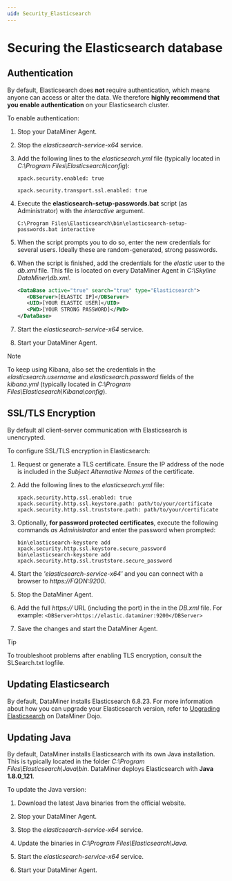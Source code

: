 ```yaml
---
uid: Security_Elasticsearch
---
```


# Securing the Elasticsearch database

## Authentication

By default, Elasticsearch does **not** require authentication, which means anyone can access or alter the data. We therefore **highly recommend that you enable authentication** on your Elasticsearch cluster.

To enable authentication:

1. Stop your DataMiner Agent.

1. Stop the *elasticsearch-service-x64* service.

1. Add the following lines to the *elasticsearch.yml* file (typically located in *C:\Program Files\Elasticsearch\config*):

    `xpack.security.enabled: true`

    `xpack.security.transport.ssl.enabled: true`

1. Execute the **elasticsearch-setup-passwords.bat** script (as Administrator) with the *interactive* argument.

   `C:\Program Files\Elasticsearch\bin\elasticsearch-setup-passwords.bat interactive`

1. When the script prompts you to do so, enter the new credentials for several users. Ideally these are random-generated, strong passwords.

1. When the script is finished, add the credentials for the *elastic* user to the *db.xml* file. This file is located on every DataMiner Agent in *C:\Skyline DataMiner\db.xml*.

   ```xml
   <DataBase active="true" search="true" type="Elasticsearch">
      <DBServer>[ELASTIC IP]</DBServer>
      <UID>[YOUR ELASTIC USER]</UID>
      <PWD>[YOUR STRONG PASSWORD]</PWD>
   </DataBase>
   ```

1. Start the *elasticsearch-service-x64* service.

1. Start your DataMiner Agent.

> [!NOTE]
> To keep using Kibana, also set the credentials in the *elasticsearch.username* and *elasticsearch.password* fields of the *kibana.yml* (typically located in *C:\Program Files\Elasticsearch\Kibana\config*).

## SSL/TLS Encryption

By default all client-server communication with Elasticsearch is unencrypted.

 To configure SSL/TLS encryption in Elasticsearch:

1. Request or generate a TLS certificate. Ensure the IP address of the node is included in the *Subject Alternative Names* of the certificate.

1. Add the following lines to the *elasticsearch.yml* file:
   ```
   xpack.security.http.ssl.enabled: true
   xpack.security.http.ssl.keystore.path: path/to/your/certificate
   xpack.security.http.ssl.truststore.path: path/to/your/certificate
   ```


1. Optionally, **for password protected certificates**, execute the following commands *as Administrator* and enter the password when prompted:
   ```
   bin\elasticsearch-keystore add xpack.security.http.ssl.keystore.secure_password
   bin\elasticsearch-keystore add xpack.security.http.ssl.truststore.secure_password
   ```

1. Start the *'elasticsearch-service-x64'* and you can connect with a browser to *https://FQDN:9200*.

1. Stop the DataMiner Agent.

1. Add the full *https://* URL (including the port) in the <DBServer> in the *DB.xml* file. For example:
   `<DBServer>https://elastic.dataminer:9200</DBServer>`

1. Save the changes and start the DataMiner Agent.

> [!TIP]
> To troubleshoot problems after enabling TLS encryption, consult the SLSearch.txt logfile.

## Updating Elasticsearch

By default, DataMiner installs Elasticsearch 6.8.23. For more information about how you can upgrade your Elasticsearch version, refer to [Upgrading Elasticsearch](https://community.dataminer.services/documentation/upgrading-elasticsearch-from-one-minor-version-to-another/) on DataMiner Dojo.

## Updating Java

By default, DataMiner installs Elasticsearch with its own Java installation. This is typically located in the folder *C:\Program Files\Elasticsearch\Java\bin*. DataMiner deploys Elasticsearch with **Java 1.8.0_121**.

To update the Java version:

1. Download the latest Java binaries from the official website.

1. Stop your DataMiner Agent.

1. Stop the *elasticsearch-service-x64* service.

1. Update the binaries in *C:\Program Files\Elasticsearch\Java*.

1. Start the *elasticsearch-service-x64* service.

1. Start your DataMiner Agent.
